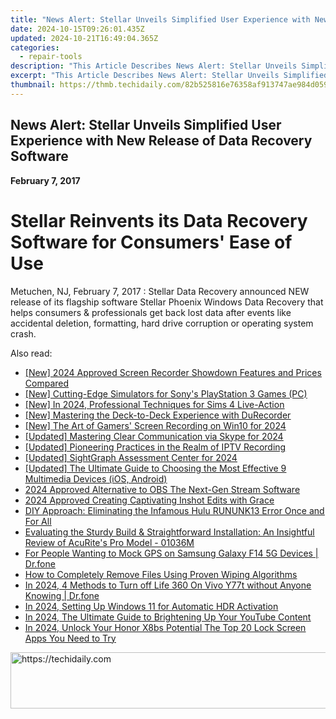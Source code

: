 ```yaml
---
title: "News Alert: Stellar Unveils Simplified User Experience with New Release of Data Recovery Software"
date: 2024-10-15T09:26:01.435Z
updated: 2024-10-21T16:49:04.365Z
categories:
  - repair-tools
description: "This Article Describes News Alert: Stellar Unveils Simplified User Experience with New Release of Data Recovery Software"
excerpt: "This Article Describes News Alert: Stellar Unveils Simplified User Experience with New Release of Data Recovery Software"
thumbnail: https://thmb.techidaily.com/82b525816e76358af913747ae984d059f5f8a464efd989151aa021dad93dd957.jpg
---
```


## News Alert: Stellar Unveils Simplified User Experience with New Release of Data Recovery Software

**February 7, 2017**

# **Stellar Reinvents its Data Recovery Software for Consumers' Ease of Use**

Metuchen, NJ, February 7, 2017 : Stellar Data Recovery announced NEW release of its flagship software Stellar Phoenix Windows Data Recovery that helps consumers & professionals get back lost data after events like accidental deletion, formatting, hard drive corruption or operating system crash.

<ins class="adsbygoogle"
     style="display:block"
     data-ad-format="autorelaxed"
     data-ad-client="ca-pub-7571918770474297"
     data-ad-slot="1223367746"></ins>

<ins class="adsbygoogle"
     style="display:block"
     data-ad-client="ca-pub-7571918770474297"
     data-ad-slot="8358498916"
     data-ad-format="auto"
     data-full-width-responsive="true"></ins>

<span class="atpl-alsoreadstyle">Also read:</span>
<div><ul>
<li><a href="https://screen-sharing-recording.techidaily.com/new-2024-approved-screen-recorder-showdown-features-and-prices-compared/"><u>[New] 2024 Approved Screen Recorder Showdown Features and Prices Compared</u></a></li>
<li><a href="https://screen-sharing-recording.techidaily.com/new-cutting-edge-simulators-for-sonys-playstation-3-games-pc/"><u>[New] Cutting-Edge Simulators for Sony's PlayStation 3 Games (PC)</u></a></li>
<li><a href="https://screen-sharing-recording.techidaily.com/new-in-2024-professional-techniques-for-sims-4-live-action/"><u>[New] In 2024, Professional Techniques for Sims 4 Live-Action</u></a></li>
<li><a href="https://screen-sharing-recording.techidaily.com/new-mastering-the-deck-to-deck-experience-with-durecorder/"><u>[New] Mastering the Deck-to-Deck Experience with DuRecorder</u></a></li>
<li><a href="https://screen-sharing-recording.techidaily.com/new-the-art-of-gamers-screen-recording-on-win10-for-2024/"><u>[New] The Art of Gamers' Screen Recording on Win10 for 2024</u></a></li>
<li><a href="https://screen-sharing-recording.techidaily.com/updated-mastering-clear-communication-via-skype-for-2024/"><u>[Updated] Mastering Clear Communication via Skype for 2024</u></a></li>
<li><a href="https://screen-sharing-recording.techidaily.com/updated-pioneering-practices-in-the-realm-of-iptv-recording/"><u>[Updated] Pioneering Practices in the Realm of IPTV Recording</u></a></li>
<li><a href="https://screen-sharing-recording.techidaily.com/updated-sightgraph-assessment-center-for-2024/"><u>[Updated] SightGraph Assessment Center for 2024</u></a></li>
<li><a href="https://screen-sharing-recording.techidaily.com/updated-the-ultimate-guide-to-choosing-the-most-effective-9-multimedia-devices-ios-android/"><u>[Updated] The Ultimate Guide to Choosing the Most Effective 9 Multimedia Devices (iOS, Android)</u></a></li>
<li><a href="https://remote-screen-capture.techidaily.com/2024-approved-alternative-to-obs-the-next-gen-stream-software/"><u>2024 Approved Alternative to OBS The Next-Gen Stream Software</u></a></li>
<li><a href="https://extra-resources.techidaily.com/2024-approved-creating-captivating-inshot-edits-with-grace/"><u>2024 Approved Creating Captivating Inshot Edits with Grace</u></a></li>
<li><a href="https://techno-recovery.techidaily.com/diy-approach-eliminating-the-infamous-hulu-rununk13-error-once-and-for-all/"><u>DIY Approach: Eliminating the Infamous Hulu RUNUNK13 Error Once and For All</u></a></li>
<li><a href="https://buynow-info.techidaily.com/evaluating-the-sturdy-build-and-straightforward-installation-an-insightful-review-of-acurites-pro-model-01036m/"><u>Evaluating the Sturdy Build & Straightforward Installation: An Insightful Review of AcuRite's Pro Model - 01036M</u></a></li>
<li><a href="https://android-location.techidaily.com/for-people-wanting-to-mock-gps-on-samsung-galaxy-f14-5g-devices-drfone-by-drfone-virtual/"><u>For People Wanting to Mock GPS on Samsung Galaxy F14 5G Devices | Dr.fone</u></a></li>
<li><a href="https://data-safeguard.techidaily.com/how-to-completely-remove-files-using-proven-wiping-algorithms/"><u>How to Completely Remove Files Using Proven Wiping Algorithms</u></a></li>
<li><a href="https://change-location.techidaily.com/in-2024-4-methods-to-turn-off-life-360-on-vivo-y77t-without-anyone-knowing-drfone-by-drfone-virtual-android/"><u>In 2024, 4 Methods to Turn off Life 360 On Vivo Y77t without Anyone Knowing | Dr.fone</u></a></li>
<li><a href="https://article-helps.techidaily.com/in-2024-setting-up-windows-11-for-automatic-hdr-activation/"><u>In 2024, Setting Up Windows 11 for Automatic HDR Activation</u></a></li>
<li><a href="https://youtube-lab.techidaily.com/24-the-ultimate-guide-to-brightening-up-your-youtube-content/"><u>In 2024, The Ultimate Guide to Brightening Up Your YouTube Content</u></a></li>
<li><a href="https://unlock-android.techidaily.com/in-2024-unlock-your-honor-x8bs-potential-the-top-20-lock-screen-apps-you-need-to-try-by-drfone-android/"><u>In 2024, Unlock Your Honor X8bs Potential The Top 20 Lock Screen Apps You Need to Try</u></a></li>
</ul></div>

<!-- affiliate ads begin -->
<a href="https://appsumo.8odi.net/c/5597632/2129740/7443" target="_top" id="2129740">
  <img src="//a.impactradius-go.com/display-ad/7443-2129740" border="0" alt="https://techidaily.com" width="728" height="90"/>
</a>
<img height="0" width="0" src="https://appsumo.8odi.net/i/5597632/2129740/7443" style="position:absolute;visibility:hidden;" border="0" />
<!-- affiliate ads end -->

